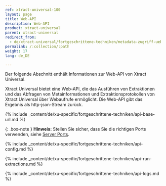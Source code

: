 ```yaml
---
ref: xtract-universal-100
layout: page
title: Web-API
description: Web-API
product: xtract-universal
parent: xtract-universal
redirect_from:
  - de/xtract-universal/fortgeschrittene-techniken/metadata-zugriff-ueber-http-json
permalink: /:collection/:path
weight: 17
lang: de_DE

---
```


Der folgende Abschnitt enthält Informationen zur Web-API von Xtract Universal.

Xtract Universal bietet eine Web-API, die das Ausführen von Extraktionen und das Abfragen von Metainformationen und Extraktionsprotokollen von Xtract Universal über Webaufrufe ermöglicht.
Die Web-API gibt das Ergebnis als http-json-Stream zurück.

{% include _content/de/xu-specific/fortgeschrittene-techniken/api-base-url.md %}

{: .box-note } 
**Hinweis:** Stellen Sie sicher, dass Sie die richtigen Ports verwenden, siehe [Server Ports](./server/ports).

{% include _content/de/xu-specific/fortgeschrittene-techniken/api-config.md %}

{% include _content/de/xu-specific/fortgeschrittene-techniken/api-run-extractions.md %}

{% include _content/de/xu-specific/fortgeschrittene-techniken/api-logs.md %}

